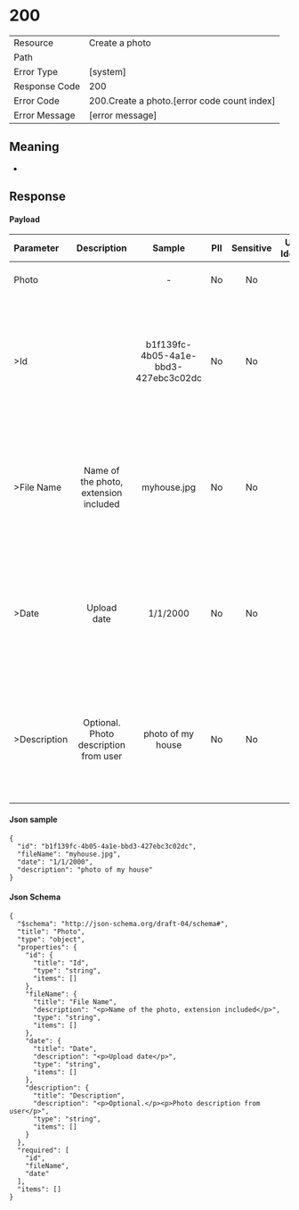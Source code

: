 # 200

|                                       |                                                 |
| ------------------------------------- | ----------------------------------------------- |
| Resource                              | Create a photo                                         |
| Path                                  |                                            |
| Error Type                            | [system]                                       |
| Response Code                         | 200                                              |
| Error Code                            | 200.Create a photo.[error code count index]                                     |
| Error Message                         | [error message] |

## Meaning
-

## Response


#### Payload 



| Parameter | Description | Sample | PII | Sensitive | Unique Identifier | Mandatory | Default | Details |
| :----- | :-----: | :-----: | :-----: | :-----: | :-----: | :-----: | :-----: | :----- |
| Photo |  |  -  | No | No | No | No |  -  | Data Type : object<br>  |
| >Id |  | b1f139fc-4b05-4a1e-bbd3-427ebc3c02dc | No | No | Yes | No |  -  | Data Type : string<br> Min. length :  - <br> Max. length : No<br> Regex :  - <br>  |
| >File Name | &#xA;&#xA;Name of the photo, extension included&#xA; | myhouse.jpg | No | No | No | No |  -  | Data Type : string<br> Min. length :  - <br> Max. length : No<br> Regex :  - <br>  |
| >Date | &#xA;&#xA;Upload date&#xA; | 1/1/2000 | No | No | No | No |  -  | Data Type : string<br> Min. length :  - <br> Max. length : No<br> Regex :  - <br>  |
| >Description | &#xA;&#xA;Optional.&#xA;&#xA;&#xA;Photo description from user&#xA; | photo of my house | No | No | No | No |  -  | Data Type : string<br> Min. length :  - <br> Max. length : No<br> Regex :  - <br>  |



#### Json sample
```
{
  "id": "b1f139fc-4b05-4a1e-bbd3-427ebc3c02dc",
  "fileName": "myhouse.jpg",
  "date": "1/1/2000",
  "description": "photo of my house"
}
```


#### Json Schema
```
{
  "$schema": "http://json-schema.org/draft-04/schema#",
  "title": "Photo",
  "type": "object",
  "properties": {
    "id": {
      "title": "Id",
      "type": "string",
      "items": []
    },
    "fileName": {
      "title": "File Name",
      "description": "<p>Name of the photo, extension included</p>",
      "type": "string",
      "items": []
    },
    "date": {
      "title": "Date",
      "description": "<p>Upload date</p>",
      "type": "string",
      "items": []
    },
    "description": {
      "title": "Description",
      "description": "<p>Optional.</p><p>Photo description from user</p>",
      "type": "string",
      "items": []
    }
  },
  "required": [
    "id",
    "fileName",
    "date"
  ],
  "items": []
}
```

